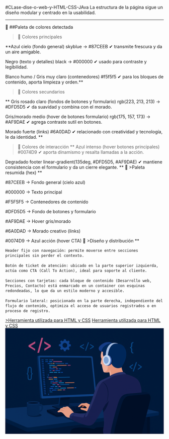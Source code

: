 #CLase-dise-o-web-y-HTML-CSS-JAva
La estructura de la página sigue un diseño modular y centrado en la usabilidad.

___
🎨 ##Paleta de colores detectada
>🔹 Colores principales

**Azul cielo (fondo general)
skyblue → #87CEEB
✔ transmite frescura y da un aire amigable.

Negro (texto y detalles)
black → #000000
✔ usado para contraste y legibilidad.

Blanco humo / Gris muy claro (contenedores)
#f5f5f5
✔ para los bloques de contenido, aporta limpieza y orden.**

>🔹 Colores secundarios

**
Gris rosado claro (fondos de botones y formulario)
rgb(223, 213, 213) → #DFD5D5
✔ da suavidad y combina con el morado.

Gris/morado medio (hover de botones formulario)
rgb(175, 157, 173) → #AF9DAE
✔ agrega contraste sutil en botones.

Morado fuerte (links)
#6A0DAD
✔ relacionado con creatividad y tecnología, le da identidad.
**
>🔹 Colores de interacción
**
Azul intenso (hover botones principales)
#0074D9
✔ aporta dinamismo y resalta llamadas a la acción.

Degradado footer
linear-gradient(135deg, #DFD5D5, #AF9DAE)
✔ mantiene consistencia con el formulario y da un cierre elegante.
**
📌 >Paleta resumida (hex)
**

#87CEEB → Fondo general (cielo azul)

#000000 → Texto principal

#F5F5F5 → Contenedores de contenido

#DFD5D5 → Fondo de botones y formulario

#AF9DAE → Hover gris/morado

#6A0DAD → Morado creativo (links)

#0074D9 → Azul acción (hover CTA)
📐 >Diseño y distribución
**

~~~
Header fijo con navegación: permite moverse entre secciones principales sin perder el contexto.

Botón de ticket de atención: ubicado en la parte superior izquierda, actúa como CTA (Call To Action), ideal para soporte al cliente.

Secciones con tarjetas: cada bloque de contenido (Desarrollo web, Precios, Contacto) está enmarcado en un container con esquinas redondeadas, lo que da un estilo moderno y accesible.

Formulario lateral: posicionado en la parte derecha, independiente del flujo de contenido, optimiza el acceso de usuarios registrados o en proceso de registro.
~~~
[>Herramienta utilizada para HTML y CSS](https://getbootstrap.com/docs/5.0/customize/sass)
[Herramienta utilizada para HTML y CSS](https://chatgpt.com/?model=auto)
![Desarrollo web y Programación de software](./img.png)
